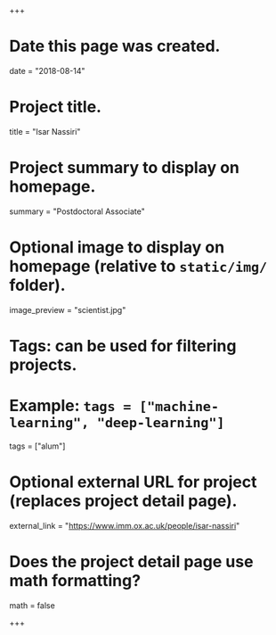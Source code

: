 +++
# Date this page was created.
date = "2018-08-14"

# Project title.
title = "Isar Nassiri"

# Project summary to display on homepage.
summary = "Postdoctoral Associate"

# Optional image to display on homepage (relative to `static/img/` folder).
image_preview = "scientist.jpg"

# Tags: can be used for filtering projects.
# Example: `tags = ["machine-learning", "deep-learning"]`
tags = ["alum"]

# Optional external URL for project (replaces project detail page).
external_link = "https://www.imm.ox.ac.uk/people/isar-nassiri"

# Does the project detail page use math formatting?
math = false

+++


